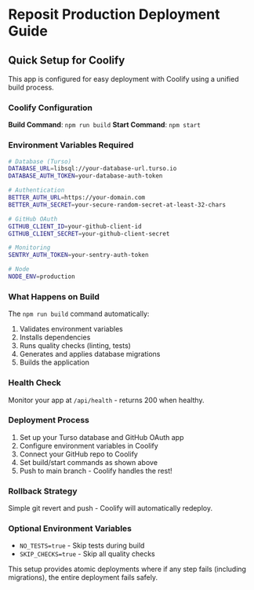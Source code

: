 # Reposit Production Deployment Guide

## Quick Setup for Coolify

This app is configured for easy deployment with Coolify using a unified build process.

### Coolify Configuration

**Build Command**: `npm run build`
**Start Command**: `npm start`

### Environment Variables Required

```bash
# Database (Turso)
DATABASE_URL=libsql://your-database-url.turso.io
DATABASE_AUTH_TOKEN=your-database-auth-token

# Authentication
BETTER_AUTH_URL=https://your-domain.com
BETTER_AUTH_SECRET=your-secure-random-secret-at-least-32-chars

# GitHub OAuth
GITHUB_CLIENT_ID=your-github-client-id
GITHUB_CLIENT_SECRET=your-github-client-secret

# Monitoring
SENTRY_AUTH_TOKEN=your-sentry-auth-token

# Node
NODE_ENV=production
```

### What Happens on Build

The `npm run build` command automatically:

1. Validates environment variables
2. Installs dependencies
3. Runs quality checks (linting, tests)
4. Generates and applies database migrations
5. Builds the application

### Health Check

Monitor your app at `/api/health` - returns 200 when healthy.

### Deployment Process

1. Set up your Turso database and GitHub OAuth app
2. Configure environment variables in Coolify
3. Connect your GitHub repo to Coolify
4. Set build/start commands as shown above
5. Push to main branch - Coolify handles the rest!

### Rollback Strategy

Simple git revert and push - Coolify will automatically redeploy.

### Optional Environment Variables

- `NO_TESTS=true` - Skip tests during build
- `SKIP_CHECKS=true` - Skip all quality checks

This setup provides atomic deployments where if any step fails (including migrations), the entire deployment fails safely.
